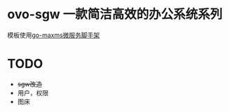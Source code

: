 # ovo-sgw 一款简洁高效的办公系统系列

模板使用[go-maxms微服务脚手架](https://github.com/liuzhaomax/go-maxms)

# TODO
+ ~~sgw改造~~
+ 用户，权限
+ 图床
